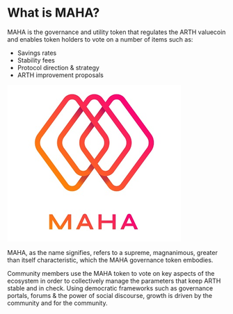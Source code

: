# What is MAHA?

MAHA is the governance and utility token that regulates the ARTH valuecoin and enables token holders to vote on a number of items such as:

* Savings rates
* Stability fees
* Protocol direction & strategy
* ARTH improvement proposals

![](../.gitbook/assets/mahadao-asset-09%20%281%29.jpg)

MAHA, as the name signifies, refers to a supreme, magnanimous, greater than itself characteristic, which the MAHA governance token embodies. 

Community members use the MAHA token to vote on key aspects of the ecosystem in order to collectively manage the parameters that keep ARTH stable and in check. Using democratic frameworks such as governance portals, forums & the power of social discourse, growth is driven by the community and for the community.





